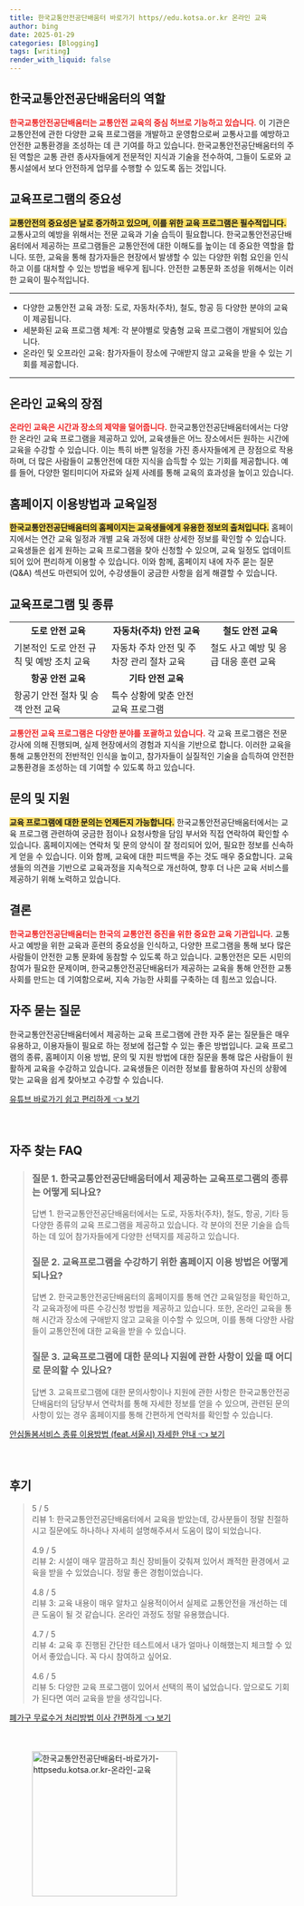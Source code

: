 ```yaml
---
title: 한국교통안전공단배움터 바로가기 https//edu.kotsa.or.kr 온라인 교육
author: bing
date: 2025-01-29
categories: [Blogging]
tags: [writing]
render_with_liquid: false
---
```



<h2 id='한국교통안전공단배움터의 역할'>한국교통안전공단배움터의 역할</h2>

<p><b><span style="color: #ee2323;">한국교통안전공단배움터는 교통안전 교육의 중심 허브로 기능하고 있습니다.</span></b> 이 기관은 교통안전에 관한 다양한 교육 프로그램을 개발하고 운영함으로써 교통사고를 예방하고 안전한 교통환경을 조성하는 데 큰 기여를 하고 있습니다. 한국교통안전공단배움터의 주된 역할은 교통 관련 종사자들에게 전문적인 지식과 기술을 전수하여, 그들이 도로와 교통시설에서 보다 안전하게 업무를 수행할 수 있도록 돕는 것입니다.</p>

<h2 id='교육프로그램의 중요성'>교육프로그램의 중요성</h2>

<p><b><span style="background-color: #ffe066;">교통안전의 중요성은 날로 증가하고 있으며, 이를 위한 교육 프로그램은 필수적입니다.</span></b> 교통사고의 예방을 위해서는 전문 교육과 기술 습득이 필요합니다. 한국교통안전공단배움터에서 제공하는 프로그램들은 교통안전에 대한 이해도를 높이는 데 중요한 역할을 합니다. 또한, 교육을 통해 참가자들은 현장에서 발생할 수 있는 다양한 위험 요인을 인식하고 이를 대처할 수 있는 방법을 배우게 됩니다. 안전한 교통문화 조성을 위해서는 이러한 교육이 필수적입니다.</p>

<hr />

<ul>
    <li>다양한 교통안전 교육 과정: 도로, 자동차(주차), 철도, 항공 등 다양한 분야의 교육이 제공됩니다.</li>
    <li>세분화된 교육 프로그램 체계: 각 분야별로 맞춤형 교육 프로그램이 개발되어 있습니다.</li>
    <li>온라인 및 오프라인 교육: 참가자들이 장소에 구애받지 않고 교육을 받을 수 있는 기회를 제공합니다.</li>
</ul>

<hr />

<h2 id='온라인 교육의 장점'>온라인 교육의 장점</h2>

<p><b><span style="color: #ee2323;">온라인 교육은 시간과 장소의 제약을 덜어줍니다.</span></b> 한국교통안전공단배움터에서는 다양한 온라인 교육 프로그램을 제공하고 있어, 교육생들은 어느 장소에서든 원하는 시간에 교육을 수강할 수 있습니다. 이는 특히 바쁜 일정을 가진 종사자들에게 큰 장점으로 작용하며, 더 많은 사람들이 교통안전에 대한 지식을 습득할 수 있는 기회를 제공합니다. 예를 들어, 다양한 멀티미디어 자료와 실제 사례를 통해 교육의 효과성을 높이고 있습니다.</p>

<h2 id='홈페이지 이용방법과 교육일정'>홈페이지 이용방법과 교육일정</h2>

<p><b><span style="background-color: #ffe066;">한국교통안전공단배움터의 홈페이지는 교육생들에게 유용한 정보의 출처입니다.</span></b> 홈페이지에서는 연간 교육 일정과 개별 교육 과정에 대한 상세한 정보를 확인할 수 있습니다. 교육생들은 쉽게 원하는 교육 프로그램을 찾아 신청할 수 있으며, 교육 일정도 업데이트되어 있어 편리하게 이용할 수 있습니다. 이와 함께, 홈페이지 내에 자주 묻는 질문(Q&A) 섹션도 마련되어 있어, 수강생들이 궁금한 사항을 쉽게 해결할 수 있습니다.</p>

<h2 id='교육프로그램 및 종류'>교육프로그램 및 종류</h2>

<table>
    <tr>
        <td style="text-align: center; height: 17px;"><b>도로 안전 교육</b></td>
        <td style="text-align: center; height: 17px;"><b>자동차(주차) 안전 교육</b></td>
        <td style="text-align: center; height: 17px;"><b>철도 안전 교육</b></td>
    </tr>
    <tr>
        <td>기본적인 도로 안전 규칙 및 예방 조치 교육</td>
        <td>자동차 주차 안전 및 주차장 관리 절차 교육</td>
        <td>철도 사고 예방 및 응급 대응 훈련 교육</td>
    </tr>
    <tr>
        <td style="text-align: center; height: 17px;"><b>항공 안전 교육</b></td>
        <td style="text-align: center; height: 17px;"><b>기타 안전 교육</b></td>
        <td>&nbsp;</td>
    </tr>
    <tr>
        <td>항공기 안전 절차 및 승객 안전 교육</td>
        <td>특수 상황에 맞춘 안전 교육 프로그램</td>
        <td>&nbsp;</td>
    </tr>
</table>

<p><b><span style="color: #ee2323;">교통안전 교육 프로그램은 다양한 분야를 포괄하고 있습니다.</span></b> 각 교육 프로그램은 전문 강사에 의해 진행되며, 실제 현장에서의 경험과 지식을 기반으로 합니다. 이러한 교육을 통해 교통안전의 전반적인 인식을 높이고, 참가자들이 실질적인 기술을 습득하여 안전한 교통환경을 조성하는 데 기여할 수 있도록 하고 있습니다.</p>

<h2 id='문의 및 지원'>문의 및 지원</h2>

<p><b><span style="background-color: #ffe066;">교육 프로그램에 대한 문의는 언제든지 가능합니다.</span></b> 한국교통안전공단배움터에서는 교육 프로그램 관련하여 궁금한 점이나 요청사항을 담임 부서와 직접 연락하여 확인할 수 있습니다. 홈페이지에는 연락처 및 문의 양식이 잘 정리되어 있어, 필요한 정보를 신속하게 얻을 수 있습니다. 이와 함께, 교육에 대한 피드백을 주는 것도 매우 중요합니다. 교육생들의 의견을 기반으로 교육과정을 지속적으로 개선하여, 향후 더 나은 교육 서비스를 제공하기 위해 노력하고 있습니다.</p>

<h2 id='결론'>결론</h2>

<p><b><span style="color: #ee2323;">한국교통안전공단배움터는 한국의 교통안전 증진을 위한 중요한 교육 기관입니다.</span></b> 교통사고 예방을 위한 교육과 훈련의 중요성을 인식하고, 다양한 프로그램을 통해 보다 많은 사람들이 안전한 교통 문화에 동참할 수 있도록 하고 있습니다. 교통안전은 모든 시민의 참여가 필요한 문제이며, 한국교통안전공단배움터가 제공하는 교육을 통해 안전한 교통 사회를 만드는 데 기여함으로써, 지속 가능한 사회를 구축하는 데 힘쓰고 있습니다.</p>

<h2 id='자주 묻는 질문'>자주 묻는 질문</h2>

<p>한국교통안전공단배움터에서 제공하는 교육 프로그램에 관한 자주 묻는 질문들은 매우 유용하고, 이용자들이 필요로 하는 정보에 접근할 수 있는 좋은 방법입니다. 교육 프로그램의 종류, 홈페이지 이용 방법, 문의 및 지원 방법에 대한 질문을 통해 많은 사람들이 원활하게 교육을 수강하고 있습니다. 교육생들은 이러한 정보를 활용하여 자신의 상황에 맞는 교육을 쉽게 찾아보고 수강할 수 있습니다.</p>


<p><a class="click-button" title="유튜브 바로가기 쉽고 편리하게" href="https://yellowplanner.github.io/posts/%EC%9C%A0%ED%8A%9C%EB%B8%8C-%EB%B0%94%EB%A1%9C%EA%B0%80%EA%B8%B0-%EC%89%BD%EA%B3%A0-%ED%8E%B8%EB%A6%AC%ED%95%98%EA%B2%8C/" rel="dofollow">유튜브 바로가기 쉽고 편리하게 👈 보기</a></p><br>
<h2 id='자주_찾는_FAQ'>자주 찾는 FAQ</h2>
<div itemscope="" itemtype="https://schema.org/FAQPage"> 
<blockquote> 
<div itemscope="" itemprop="mainEntity" itemtype="https://schema.org/Question"> 
<h3 itemprop="name">질문 1. 한국교통안전공단배움터에서 제공하는 교육프로그램의 종류는 어떻게 되나요?</h3> 
<div itemscope="" itemprop="acceptedAnswer" itemtype="https://schema.org/Answer"> 
<span itemprop="text"> 
<p>답변 1. 한국교통안전공단배움터에서는 도로, 자동차(주차), 철도, 항공, 기타 등 다양한 종류의 교육 프로그램을 제공하고 있습니다. 각 분야의 전문 기술을 습득하는 데 있어 참가자들에게 다양한 선택지를 제공하고 있습니다.</p> 
</span> 
</div> 
</div> 

<div itemscope="" itemprop="mainEntity" itemtype="https://schema.org/Question"> 
<h3 itemprop="name">질문 2. 교육프로그램을 수강하기 위한 홈페이지 이용 방법은 어떻게 되나요?</h3> 
<div itemscope="" itemprop="acceptedAnswer" itemtype="https://schema.org/Answer"> 
<span itemprop="text"> 
<p>답변 2. 한국교통안전공단배움터의 홈페이지를 통해 연간 교육일정을 확인하고, 각 교육과정에 따른 수강신청 방법을 제공하고 있습니다. 또한, 온라인 교육을 통해 시간과 장소에 구애받지 않고 교육을 이수할 수 있으며, 이를 통해 다양한 사람들이 교통안전에 대한 교육을 받을 수 있습니다.</p> 
</span> 
</div> 
</div> 

<div itemscope="" itemprop="mainEntity" itemtype="https://schema.org/Question"> 
<h3 itemprop="name">질문 3. 교육프로그램에 대한 문의나 지원에 관한 사항이 있을 때 어디로 문의할 수 있나요?</h3> 
<div itemscope="" itemprop="acceptedAnswer" itemtype="https://schema.org/Answer"> 
<span itemprop="text"> 
<p>답변 3. 교육프로그램에 대한 문의사항이나 지원에 관한 사항은 한국교통안전공단배움터의 담당부서 연락처를 통해 자세한 정보를 얻을 수 있으며, 관련된 문의사항이 있는 경우 홈페이지를 통해 간편하게 연락처를 확인할 수 있습니다.</p> 
</span> 
</div> 
</div> 
</blockquote> 
</div>
<p><a class="click-button" title="안심돌봄서비스 종류 이용방법 (feat.서울시) 자세한 안내" href="https://yellowplanner.github.io/posts/%EC%95%88%EC%8B%AC%EB%8F%8C%EB%B4%84%EC%84%9C%EB%B9%84%EC%8A%A4-%EC%A2%85%EB%A5%98-%EC%9D%B4%EC%9A%A9%EB%B0%A9%EB%B2%95-(feat.%EC%84%9C%EC%9A%B8%EC%8B%9C)-%EC%9E%90%EC%84%B8%ED%95%9C-%EC%95%88%EB%82%B4/" rel="dofollow">안심돌봄서비스 종류 이용방법 (feat.서울시) 자세한 안내 👈 보기</a></p><br>
<h2 id='후기'>후기</h2>
<div itemscope itemtype="https://schema.org/Product">
  <blockquote>
  <div itemprop="review" itemscope itemtype="https://schema.org/Review">
      <div itemprop="reviewRating" itemscope itemtype="https://schema.org/Rating"> <span itemprop="ratingValue">5</span> / <span itemprop="bestRating">5</span> </div>
      <span itemprop="reviewBody">리뷰 1: 한국교통안전공단배움터에서 교육을 받았는데, 강사분들이 정말 친절하시고 질문에도 하나하나 자세히 설명해주셔서 도움이 많이 되었습니다.</span>
  </div>
  <br>
  <div itemprop="review" itemscope itemtype="https://schema.org/Review">
      <div itemprop="reviewRating" itemscope itemtype="https://schema.org/Rating"> <span itemprop="ratingValue">4.9</span> / <span itemprop="bestRating">5</span> </div>
      <span itemprop="reviewBody">리뷰 2: 시설이 매우 깔끔하고 최신 장비들이 갖춰져 있어서 쾌적한 환경에서 교육을 받을 수 있었습니다. 정말 좋은 경험이었습니다.</span>
  </div>
  <br>
  <div itemprop="review" itemscope itemtype="https://schema.org/Review">
      <div itemprop="reviewRating" itemscope itemtype="https://schema.org/Rating"> <span itemprop="ratingValue">4.8</span> / <span itemprop="bestRating">5</span> </div>
      <span itemprop="reviewBody">리뷰 3: 교육 내용이 매우 알차고 실용적이어서 실제로 교통안전을 개선하는 데 큰 도움이 될 것 같습니다. 온라인 과정도 정말 유용했습니다.</span>
  </div>
  <br>
  <div itemprop="review" itemscope itemtype="https://schema.org/Review">
      <div itemprop="reviewRating" itemscope itemtype="https://schema.org/Rating"> <span itemprop="ratingValue">4.7</span> / <span itemprop="bestRating">5</span> </div>
      <span itemprop="reviewBody">리뷰 4: 교육 후 진행된 간단한 테스트에서 내가 얼마나 이해했는지 체크할 수 있어서 좋았습니다. 꼭 다시 참여하고 싶어요.</span>
  </div>
  <br>
  <div itemprop="review" itemscope itemtype="https://schema.org/Review">
      <div itemprop="reviewRating" itemscope itemtype="https://schema.org/Rating"> <span itemprop="ratingValue">4.6</span> / <span itemprop="bestRating">5</span> </div>
      <span itemprop="reviewBody">리뷰 5: 다양한 교육 프로그램이 있어서 선택의 폭이 넓었습니다. 앞으로도 기회가 된다면 여러 교육을 받을 생각입니다.</span>
  </div>
  </blockquote>
</div>
<p><a class="click-button" title="폐가구 무료수거 처리방법 이사 간편하게" href="https://yellowplanner.github.io/posts/%ED%8F%90%EA%B0%80%EA%B5%AC-%EB%AC%B4%EB%A3%8C%EC%88%98%EA%B1%B0-%EC%B2%98%EB%A6%AC%EB%B0%A9%EB%B2%95-%EC%9D%B4%EC%82%AC-%EA%B0%84%ED%8E%B8%ED%95%98%EA%B2%8C/" rel="dofollow">폐가구 무료수거 처리방법 이사 간편하게 👈 보기</a></p><br>
<figure class="image"><img src="https://yellowplanner.github.io/assets/img/thumbnail/한국교통안전공단배움터-바로가기-httpsedu.kotsa.or.kr-온라인-교육.webp" alt="한국교통안전공단배움터-바로가기-httpsedu.kotsa.or.kr-온라인-교육" width="256" height="256"></figure>
